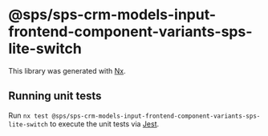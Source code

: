 # @sps/sps-crm-models-input-frontend-component-variants-sps-lite-switch

This library was generated with [Nx](https://nx.dev).

## Running unit tests

Run `nx test @sps/sps-crm-models-input-frontend-component-variants-sps-lite-switch` to execute the unit tests via [Jest](https://jestjs.io).
